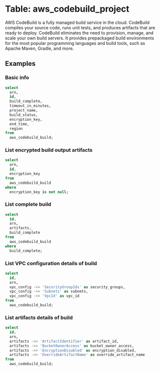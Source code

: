 # Table: aws_codebuild_project

AWS CodeBuild is a fully managed build service in the cloud. CodeBuild compiles your source code, runs unit tests, and produces artifacts that are ready to deploy. CodeBuild eliminates the need to provision, manage, and scale your own build servers. It provides prepackaged build environments for the most popular programming languages and build tools, such as Apache Maven, Gradle, and more.

## Examples

### Basic info

```sql
select
  arn,
  id,
  build_complete,
  timeout_in_minutes,
  project_name,
  build_status,
  encryption_key,
  end_time,
  region
from
  aws_codebuild_build;
```


### List encrypted build output artifacts

```sql
select
  arn,
  id,
  encryption_key
from
  aws_codebuild_build
where
  encryption_key is not null;
```


### List complete build

```sql
select
  id,
  arn,
  artifacts,
  build_complete
from
  aws_codebuild_build
where
  build_complete;
```


### List VPC configuration details of build 

```sql
select
  id,
  arn,
  vpc_config ->> 'SecurityGroupIds' as security_groups,
  vpc_config ->> 'Subnets' as subnets,
  vpc_config ->> 'VpcId' as vpc_id
from
  aws_codebuild_build;
```


### List artifacts details of build 

```sql
select
  id,
  arn,
  artifacts ->> 'ArtifactIdentifier' as artifact_id,
  artifacts ->> 'BucketOwnerAccess' as bucket_owner_access,
  artifacts ->> 'EncryptionDisabled' as encryption_disabled,
  artifacts ->> 'OverrideArtifactName' as override_artifact_name
from
  aws_codebuild_build;
```